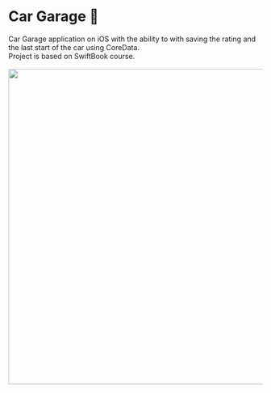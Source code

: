 # Car Garage 🚗

Car Garage application on iOS with the ability to with saving the rating and the last start of the car using CoreData.<br />
Project is based on SwiftBook course.<br /><br />
<img src="https://github.com/Harnashevich/CarGarage-CoreData/assets/84876109/a5c650cd-45bc-47ea-a906-e32736e22e5f" width="576" height="624">
